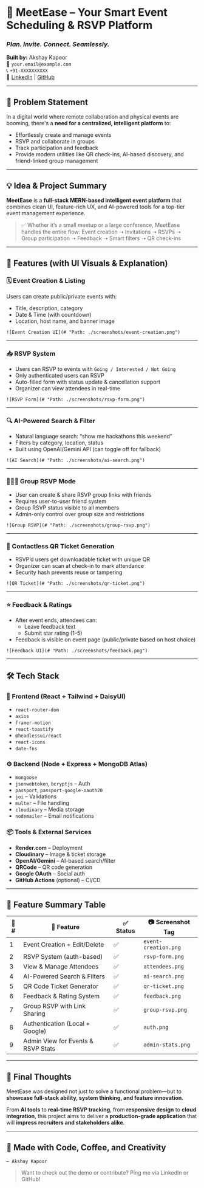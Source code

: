 # 🎉 MeetEase – Your Smart Event Scheduling & RSVP Platform  
### *Plan. Invite. Connect. Seamlessly.*  

**Built by:** Akshay Kapoor  
📧 `your.email@example.com`  
📞 `+91-XXXXXXXXXX`  
🔗 [LinkedIn](https://linkedin.com/in/your-profile) | [GitHub](https://github.com/yourusername)

---

## 🧩 Problem Statement  
In a digital world where remote collaboration and physical events are booming, there's a **need for a centralized, intelligent platform** to:
- Effortlessly create and manage events
- RSVP and collaborate in groups
- Track participation and feedback
- Provide modern utilities like QR check-ins, AI-based discovery, and friend-linked group management

---

## 💡 Idea & Project Summary  
**MeetEase** is a **full-stack MERN-based intelligent event platform** that combines clean UI, feature-rich UX, and AI-powered tools for a top-tier event management experience.

> ✅ Whether it’s a small meetup or a large conference, MeetEase handles the entire flow: Event creation ➝ Invitations ➝ RSVPs ➝ Group participation ➝ Feedback ➝ Smart filters ➝ QR check-ins

---

## 🌟 Features (with UI Visuals & Explanation)

### 🗓️ Event Creation & Listing  
Users can create public/private events with:
- Title, description, category
- Date & Time (with countdown)
- Location, host name, and banner image

`![Event Creation UI](# "Path: ./screenshots/event-creation.png")`

---

### 📥 RSVP System  
- Users can RSVP to events with `Going / Interested / Not Going`
- Only authenticated users can RSVP
- Auto-filled form with status update & cancellation support
- Organizer can view attendees in real-time

`![RSVP Form](# "Path: ./screenshots/rsvp-form.png")`

---

### 🔍 AI-Powered Search & Filter  
- Natural language search: “show me hackathons this weekend”
- Filters by category, location, status
- Built using OpenAI/Gemini API (can toggle off for fallback)

`![AI Search](# "Path: ./screenshots/ai-search.png")`

---

### 🧑‍🤝‍🧑 Group RSVP Mode  
- User can create & share RSVP group links with friends
- Requires user-to-user friend system
- Group RSVP status visible to all members
- Admin-only control over group size and restrictions

`![Group RSVP](# "Path: ./screenshots/group-rsvp.png")`

---

### 📲 Contactless QR Ticket Generation  
- RSVP’d users get downloadable ticket with unique QR
- Organizer can scan at check-in to mark attendance
- Security hash prevents reuse or tampering

`![QR Ticket](# "Path: ./screenshots/qr-ticket.png")`

---

### ⭐ Feedback & Ratings  
- After event ends, attendees can:
  - Leave feedback text
  - Submit star rating (1–5)
- Feedback is visible on event page (public/private based on host choice)

`![Feedback UI](# "Path: ./screenshots/feedback.png")`

---

## 🛠️ Tech Stack

### 🧾 Frontend (React + Tailwind + DaisyUI)
- `react-router-dom`
- `axios`
- `framer-motion`
- `react-toastify`
- `@headlessui/react`
- `react-icons`
- `date-fns`

### ⚙️ Backend (Node + Express + MongoDB Atlas)
- `mongoose`
- `jsonwebtoken`, `bcryptjs` – Auth
- `passport`, `passport-google-oauth20`
- `joi` – Validations
- `multer` – File handling
- `cloudinary` – Media storage
- `nodemailer` – Email notifications

### 📦 Tools & External Services
- **Render.com** – Deployment
- **Cloudinary** – Image & ticket storage
- **OpenAI/Gemini** – AI-based search/filter
- **QRCode** – QR code generation
- **Google OAuth** – Social auth
- **GitHub Actions** (optional) – CI/CD

---

## 🧾 Feature Summary Table

| 🔢 # | 🌟 Feature                           | ✅ Status | 📷 Screenshot Tag                     |
|-----|-------------------------------------|----------|--------------------------------------|
| 1   | Event Creation + Edit/Delete        | ✅        | `event-creation.png`                 |
| 2   | RSVP System (auth-based)            | ✅        | `rsvp-form.png`                      |
| 3   | View & Manage Attendees             | ✅        | `attendees.png`                      |
| 4   | AI-Powered Search & Filters         | ✅        | `ai-search.png`                      |
| 5   | QR Code Ticket Generator            | ✅        | `qr-ticket.png`                      |
| 6   | Feedback & Rating System            | ✅        | `feedback.png`                       |
| 7   | Group RSVP with Link Sharing        | ✅        | `group-rsvp.png`                     |
| 8   | Authentication (Local + Google)     | ✅        | `auth.png`                           |
| 9   | Admin View for Events & RSVP Stats  | ✅        | `admin-stats.png`                    |

---

## 🎯 Final Thoughts  

MeetEase was designed not just to solve a functional problem—but to **showcase full-stack ability, system thinking, and feature innovation**.  

From **AI tools** to **real-time RSVP tracking**, from **responsive design** to **cloud integration**, this project aims to deliver a **production-grade application** that will **impress recruiters and stakeholders alike**.

---

## 🧠 Made with Code, Coffee, and Creativity  
`— Akshay Kapoor`

> Want to check out the demo or contribute? Ping me via LinkedIn or GitHub!
